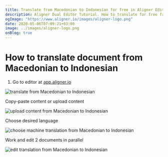 ```yaml
---
title: Translate from Macedonian to Indonesian for free in Aligner Editor
description: Aligner Dual Editor Tutorial. How to translate for free from Macedonian to Indonesian. Aligner is multilingual document management platform. 
ogImage: "https://www.aligner.io/images/aligner-logo.png"
date: 2020-05-06T07:09:21+03:00
image: ../images/aligner-logo.png
onBlog: true
---
```


# How to translate document from Macedonian to Indonesian

1. Go to editor at [app.aligner.io](https://app.aligner.io "Aligner App web page")

![translate from Macedonian to Indonesian](../aligner-blank-editor.png "translate from Macedonian to Indonesian")

Copy-paste content or upload content

![upload content from Macedonian to Indonesian](../aligner-uploaded-document.png "upload content from Macedonian to Indonesian")

Choose desired language

![choose machine translation from Macedonian to Indonesian](../aligner-language-dropdown.png "choose machine translation from Macedonian to Indonesian")

Work and edit 2 documents in parallel

![edit translation from Macedonian to Indonesian](../aligner-double-sitded-editor.png "edit translation from Macedonian to Indonesian")

